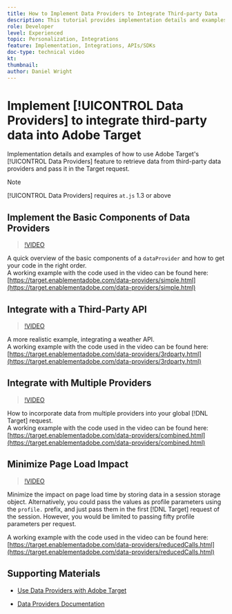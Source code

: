 ```yaml
---
title: How to Implement Data Providers to Integrate Third-party Data
description: This tutorial provides implementation details and examples of how to use Adobe Target's Data Providers feature to retrieve data from third-party data providers and pass it in the Target request.
role: Developer
level: Experienced
topic: Personalization, Integrations
feature: Implementation, Integrations, APIs/SDKs
doc-type: technical video
kt:
thumbnail:
author: Daniel Wright
---
```


# Implement [!UICONTROL Data Providers] to integrate third-party data into Adobe Target

Implementation details and examples of how to use Adobe Target's [!UICONTROL Data Providers] feature to retrieve data from third-party data providers and pass it in the Target request.

>[!NOTE]
>
>[!UICONTROL Data Providers] requires `at.js` 1.3 or above

## Implement the Basic Components of Data Providers

>[!VIDEO](https://video.tv.adobe.com/v/22348/?quality=12)

A quick overview of the basic components of a `dataProvider` and how to get your code in the right order.  
A working example with the code used in the video can be found here:
[https://target.enablementadobe.com/data-providers/simple.html](https://target.enablementadobe.com/data-providers/simple.html)

## Integrate with a Third-Party API

>[!VIDEO](https://video.tv.adobe.com/v/22345/)

A more realistic example, integrating a weather API.  
A working example with the code used in the video can be found here:
[https://target.enablementadobe.com/data-providers/3rdparty.html](https://target.enablementadobe.com/data-providers/3rdparty.html)

## Integrate with Multiple Providers

>[!VIDEO](https://video.tv.adobe.com/v/22346/)

How to incorporate data from multiple providers into your global [!DNL Target] request.  
A working example with the code used in the video can be found here:
[https://target.enablementadobe.com/data-providers/combined.html](https://target.enablementadobe.com/data-providers/combined.html)

## Minimize Page Load Impact

>[!VIDEO](https://video.tv.adobe.com/v/22347/)

Minimize the impact on page load time by storing data in a session storage object. Alternatively, you could pass the values as profile parameters using the `profile.` prefix, and just pass them in the first [!DNL Target] request of the session. However, you would be limited to passing fifty profile parameters per request.

A working example with the code used in the video can be found here: [https://target.enablementadobe.com/data-providers/reducedCalls.html](https://target.enablementadobe.com/data-providers/reducedCalls.html)

## Supporting Materials

* [Use Data Providers with Adobe Target](use-data-providers-to-integrate-third-party-data.md)  

* [Data Providers Documentation](https://docs.adobe.com/content/help/en/target/using/implement-target/client-side/functions-overview/targetgobalsettings.html#data-providers)